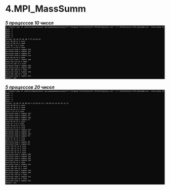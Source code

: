 # 4.MPI_MassSumm

***5 процессов 10 чисел***  
![](https://github.com/shaidertw/4.MPI_MassSumm/blob/master/5proc10size.png)

***5 процессов 20 чисел***  
![](https://github.com/shaidertw/4.MPI_MassSumm/blob/master/5proc20size.png)